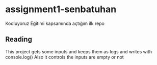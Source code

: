 # assignment1-senbatuhan
Kodluyoruz Eğitimi kapsamında açtığım ilk repo



## Reading
This project gets some inputs and keeps them as logs and writes with console.log()
Also it controls the inputs are empty or not